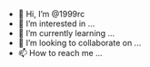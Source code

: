- 👋 Hi, I’m @1999rc
- 👀 I’m interested in ...
- 🌱 I’m currently learning ...
- 💞️ I’m looking to collaborate on ...
- 📫 How to reach me ...

<!---
1999rc/1999rc is a ✨ special ✨ repository because its `README.md` (this file) appears on your GitHub profile.
You can click the Preview link to take a look at your changes.
--->

